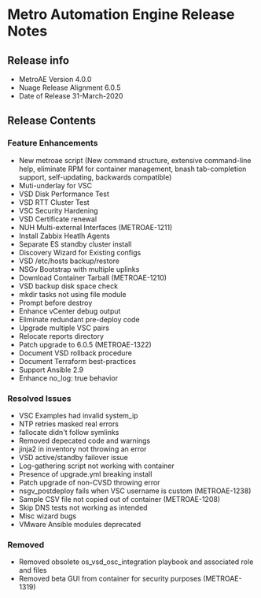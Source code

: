 # Metro Automation Engine Release Notes

## Release info

* MetroAE Version 4.0.0
* Nuage Release Alignment 6.0.5
* Date of Release 31-March-2020

## Release Contents

### Feature Enhancements

* New metroae script (New command structure, extensive command-line help, eliminate RPM for container management, bnash tab-completion support, self-updating, backwards compatible)
* Muti-underlay for VSC
* VSD Disk Performance Test
* VSD RTT Cluster Test
* VSC Security Hardening
* VSD Certificate renewal
* NUH Multi-external Interfaces (METROAE-1211)
* Install Zabbix Heatlh Agents
* Separate ES standby cluster install
* Discovery Wizard for Existing configs
* VSD /etc/hosts backup/restore
* NSGv Bootstrap with multiple uplinks
* Download Container Tarball (METROAE-1210)
* VSD backup disk space check
* mkdir tasks not using file module
* Prompt before destroy
* Enhance vCenter debug output
* Eliminate redundant pre-deploy code
* Upgrade multiple VSC pairs
* Relocate reports directory
* Patch upgrade to 6.0.5 (METROAE-1322)
* Document VSD rollback procedure
* Document Terraform best-practices
* Support Ansible 2.9
* Enhance no_log: true behavior

### Resolved Issues

* VSC Examples had invalid system_ip
* NTP retries masked real errors
* fallocate didn't follow symlinks
* Removed depecated code and warnings
* jinja2 in inventory not throwing an error
* VSD active/standby failover issue
* Log-gathering script not working with container
* Presence of upgrade.yml breaking install
* Patch upgrade of non-CVSD throwing error
* nsgv_postdeploy fails when VSC username is custom (METROAE-1238)
* Sample CSV file not copied out of container (METROAE-1208)
* Skip DNS tests not working as intended
* Misc wizard bugs
* VMware Ansible modules deprecated

### Removed

* Removed obsolete os_vsd_osc_integration playbook and associated role and files
* Removed beta GUI from container for security purposes (METROAE-1319)
